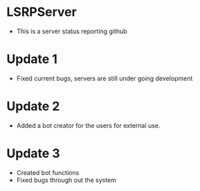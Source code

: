 # LSRPServer
 - This is a server status reporting github

# Update 1
 - Fixed current bugs, servers are still under going development

# Update 2
 - Added a bot creator for the users for external use.

# Update 3
 - Created bot functions
 - Fixed bugs through out the system